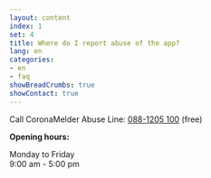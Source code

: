 ```yaml
---
layout: content
index: 1
set: 4
title: Where do I report abuse of the app? 
lang: en
categories:
- en
- faq
showBreadCrumbs: true
showContact: true
---
```


Call CoronaMelder Abuse Line:
<a href="tel:+31881205100">088-1205 100</a> (free)

**Opening hours:**

Monday to Friday<br />
9:00 am - 5:00 pm

